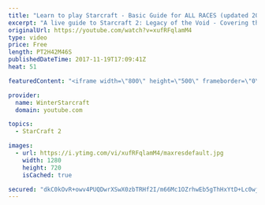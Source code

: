 ```yaml
---
title: "Learn to play Starcraft - Basic Guide for ALL RACES (updated 2017)"
excerpt: "A live guide to Starcraft 2: Legacy of the Void - Covering the basics and build orders for all of the races, and covering the important decisions to be made early in the game.  Not a step by step guide but a demonstration once you have the very basics of the units and races!"
originalUrl: https://youtube.com/watch?v=xufRFqlamM4
type: video
price: Free
length: PT2H42M46S
publishedDateTime: 2017-11-19T17:09:41Z
heat: 51

featuredContent: "<iframe width=\"800\" height=\"500\" frameborder=\"0\" src=\"https://www.youtube.com/embed/xufRFqlamM4\" allow=\"accelerometer; autoplay; encrypted-media; gyroscope; picture-in-picture\" allowfullscreen></iframe>"

provider:
  name: WinterStarcraft
  domain: youtube.com

topics:
  - StarCraft 2

images:
  - url: https://i.ytimg.com/vi/xufRFqlamM4/maxresdefault.jpg
    width: 1280
    height: 720
    isCached: true

secured: "dkC0kOvR+owv4PUQDwrXSwX0zbTRHf2I/m66Mc1OZrhwEb5gThHxYtD+Lc0wj4br+TN/vPQ8l3tSbygfVEP+2/Cs2ZOd9/dErFFggOYnlYvYmMMfnm5GuGiqShzNl1224DeVwo99J24ZAAIzbFOZiJjw+NqjR1tsS1rY1dDTKNvC416MINGA3mhSZR6eEnBEt7VVKp4dgxG5zx8qO5rkXDUEsYA32Sut4A+9wbkX4/zRBStJVF65uhiolFTpOIOpuCs6SFgjppKp0ggKL/BDe0UMmtu7kw8D9/sXR5PHvwMvv1ZaJ4jywjYYCOgPAnHFquA7zzvuYdF6jAo+gqhGVMSywYv/cXxig4aXvjYHJMjTl/DtDYr8Pja6x2qlJezV0XhnMUGOgGEga048YuhRv1AME1xFIPxs9lcGjG8WlcJkr/0gWN388Nc+hgJBvAzB;QkRoubU33yBbNeRUxY4wLA=="
---
```


